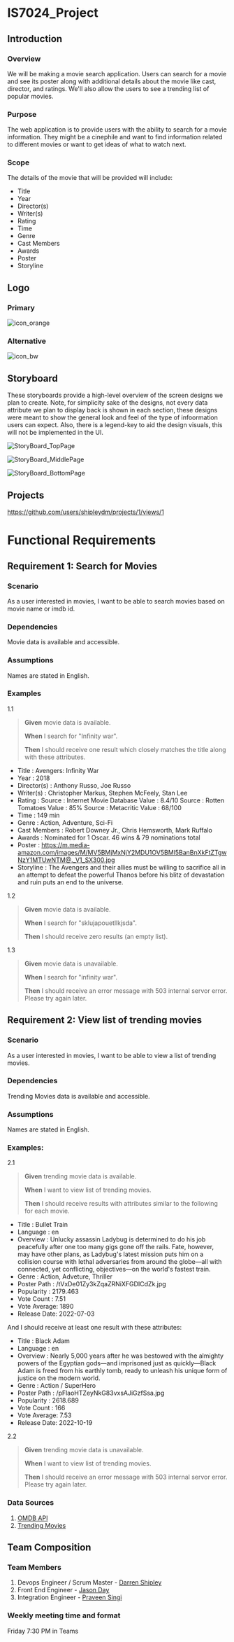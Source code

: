 # IS7024_Project
## Introduction
### Overview
We will be making a movie search application. Users can search for a movie and see its poster along with additional details about the movie like cast, director, and ratings. We'll also allow the users to see a trending list of popular movies.    

### Purpose
The web application is to provide users with the ability to search for a movie information. They might be a cinephile and want to find information related to different movies or want to get ideas of what to watch next.

### Scope
The details of the movie that will be provided will include:
- Title
- Year
- Director(s)
- Writer(s)
- Rating
- Time
- Genre
- Cast Members
- Awards
- Poster
- Storyline 

## Logo
### Primary  
![icon_orange](https://user-images.githubusercontent.com/51447959/196820576-432a932f-0646-426a-b126-324a00ec499f.png "Primary Application Logo")  

### Alternative  
![icon_bw](https://user-images.githubusercontent.com/51447959/196820597-9dfebd06-b8f7-45a7-b945-fbaad20bfcad.png  "Secondary Application Logo")  


## Storyboard
These storyboards provide a high-level overview of the screen designs we plan to create. Note, for simplicity sake of the designs, not every data attribute we plan to display back is shown in each section, these designs were meant to show the general look and feel of the type of infoormation users can expect. Also, there is a legend-key to aid the design visuals, this will not be implemented in the UI.

![StoryBoard_TopPage](https://user-images.githubusercontent.com/101297146/196309202-df4e5b28-0472-43cf-ab5c-5123df275699.png)

![StoryBoard_MiddlePage](https://user-images.githubusercontent.com/101297146/196309044-de21b5bb-b9de-4bde-b26a-4f7b250df362.png)

![StoryBoard_BottomPage](https://user-images.githubusercontent.com/101297146/197305127-c1c90031-d26b-4ce0-bec0-4ca78e868fe9.png)

## Projects
https://github.com/users/shipleydm/projects/1/views/1

# Functional Requirements
## Requirement 1: Search for Movies
### Scenario
As a user interested in movies, I want to be able to search movies based on movie name or imdb id.

### Dependencies
Movie data is available and accessible.

### Assumptions
Names are stated in English.

### Examples

1.1

>**Given** movie data is available.
>
>**When**  I search for "Infinity war".
>
>**Then**  I should receive one result which closely matches the title along with these attributes.

- Title : Avengers: Infinity War
- Year  : 2018
- Director(s) : Anthony Russo, Joe Russo
- Writer(s) : Christopher Markus, Stephen McFeely, Stan Lee
- Rating : 
    Source	:	Internet Movie Database
    Value	:	8.4/10
    Source	:	Rotten Tomatoes
    Value	:	85%
    Source	:	Metacritic
    Value	:	68/100
- Time :  149 min
- Genre :  Action, Adventure, Sci-Fi
- Cast Members : Robert Downey Jr., Chris Hemsworth, Mark Ruffalo
- Awards : Nominated for 1 Oscar. 46 wins & 79 nominations total
- Poster :  https://m.media-amazon.com/images/M/MV5BMjMxNjY2MDU1OV5BMl5BanBnXkFtZTgwNzY1MTUwNTM@._V1_SX300.jpg
- Storyline : The Avengers and their allies must be willing to sacrifice all in an attempt to defeat the powerful Thanos before his blitz of devastation and ruin puts an end to the universe.

1.2 
>**Given** movie data is available.
>
>**When**  I search for "sklujapouetllkjsda".
>
>**Then**  I should receive zero results (an empty list).

1.3
>**Given** movie data is unavailable.
>
>**When**  I search for "infinity war".
>
>**Then**  I should receive an error message with 503 internal servor error. Please try again later.

## Requirement 2: View list of trending movies
### Scenario
As a user interested in movies, I want to be able to view a list of trending movies.

### Dependencies
Trending Movies data is available and accessible.

### Assumptions
Names are stated in English.

### Examples: 

2.1

>**Given**  trending movie data is available.
>
>**When**  I want to view list of trending movies. 
>
>**Then**  I should receive results with attributes similar to the following for each movie.

- Title       : Bullet Train
- Language    : en
- Overview    : Unlucky assassin Ladybug is determined to do his job peacefully after one too many gigs gone off the rails. Fate, however, may have other plans, as Ladybug's latest mission puts him on a collision course with lethal adversaries from around the globe—all with connected, yet conflicting, objectives—on the world's fastest train.
- Genre       : Action, Adveture, Thriller
- Poster Path : /tVxDe01Zy3kZqaZRNiXFGDICdZk.jpg
- Popularity  : 2179.463
- Vote Count  : 7.51
- Vote Average: 1890
- Release Date: 2022-07-03

And I should receive at least one result with these attributes:

- Title       : Black Adam
- Language    : en 
- Overview    : Nearly 5,000 years after he was bestowed with the almighty powers of the Egyptian gods—and imprisoned just as quickly—Black Adam is freed from his earthly tomb, ready to unleash his unique form of justice on the modern world.
- Genre       : Action / SuperHero
- Poster Path : /pFlaoHTZeyNkG83vxsAJiGzfSsa.jpg
- Popularity  : 2618.689
- Vote Count  : 166
- Vote Average: 7.53
- Release Date: 2022-10-19

2.2
>**Given**  trending movie data is unavailable.
>
>**When**  I want to view list of trending movies. 
>
>**Then**  I should receive an error message with 503 internal servor error. Please try again later.


### Data Sources
 1) [OMDB API](http://www.omdbapi.com/?apikey=280d36f8&t=infinity+war)
 2) [Trending Movies](https://api.themoviedb.org/3/trending/movie/week?api_key=641404d7aea85802758ccd6b0857f41a)

## Team Composition
### Team Members
 1) Devops Engineer / Scrum Master - [Darren Shipley](https://github.com/shipleydm)
 2) Front End Engineer - [Jason Day](https://github.com/jasonjday)
 3) Integration Engineer - [Praveen Singi](https://github.com/praveensingi)

### Weekly meeting time and format 
Friday 7:30 PM in Teams

